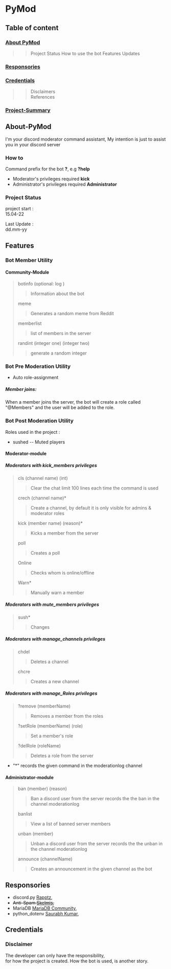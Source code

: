 # PyMod

## Table of content

### [About PyMod](#About-PyMod)

>> Project Status 
>> How to use the bot
>> Features
>> Updates

### [Responsories](#Responsories)

### [Credentials](#Credentials)
>> Disclaimers<br>
>> References

### [Project-Summary](#project-Summary)

## About-PyMod

I'm your discord moderator command assistant, 
My intention is just to assist you in your discord server

### How to

Command prefix for the bot **?**, e.g **?help** 

-   Moderator's privileges required **kick**
-   Administrator's privileges required **Administrator**

### Project Status

project start :<br>
15.04-22

Last Update :<br>
dd.mm-yy

## Features

### Bot Member Utility

#### Community-Module

> botinfo (optional: log )
>> Information about the bot
>
> meme
>> Generates a random meme from Reddit
>
> memberlist
>> list of members in the server
>
> randint (integer one) (integer two)
>> generate a random integer

### Bot Pre Moderation Utility

* Auto role-assignment

##### Member joins:

When a member joins the server, the bot will create a role called "@Members" and the user will be added to the role.<br>


### Bot Post Moderation Utility

Roles used in the project :

-   sushed        --  Muted players

#### Moderator-module

#####   Moderators with kick_members privileges

> cls (channel name) (int)
>> Clear the chat limit 100 lines each time the command is used
>
> crech (channel name)*
>> Create a channel, by default it is only visible for admins & moderator roles
>
> kick (member name) (reason)*
>> Kicks a member from the server
>
> poll
>> Creates a poll
>
>   Online
>>  Checks whom is online/offline
>
>   Warn*
>>  Manually warn a member

>
#####   Moderators with mute_members privileges

>   sush*
>>   Changes

#####   Moderators with manage_channels privileges

> chdel
>> Deletes a channel
>
> chcre
>> Creates a new channel

#####   Moderators with manage_Roles privileges

> ?remove (memberName)
>> Removes a member from the roles
>
>  ?setRole (memberName) (role)
>> Set a member's role
>
> ?delRole (roleName)
>> Deletes a role from the server

- "*" records the given command in the moderationlog channel

#### Administrator-module

> ban (member) (reason)
>> Ban a discord user from the server
>> records the the ban in the channel moderationlog
>
> banlist
>> View a list of banned server members
>                           
> unban (member)
>> Unban a discord user from the server
>> records the the unban in the channel moderationlog
>
>announce (channelName)
>> Creates an announcement in the given channel as the bot


## Responsories

- discord.py [Rapptz](https://github.com/Rapptz/discord.py),  <br>
- ~~Anti-Spam [Skelmis](https://github.com/Skelmis/DPY-Anti-Spam/commits?author=Skelmis),~~<br>
- MariaDB [MariaDB Community](https://github.com/mariadb-corporation/mariadb-connector-python), <br>
- python_dotenv [Saurabh Kumar](https://github.com/motdotla/dotenv),<br>


 

## Credentials

### Disclaimer

The developer can only have the responsibility,<br>
for how the project is created.
How the bot is used, is another story.

